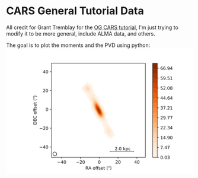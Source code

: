 # CARS General Tutorial Data
All credit for Grant Tremblay for the [OG CARS tutorial](https://github.com/granttremblay/CARS_MUSE_Tour), I'm just trying to modify it to be more general, include ALMA data, and others.

The goal is to plot the moments and the PVD using python:
<img src="python_plots/mom0.png">